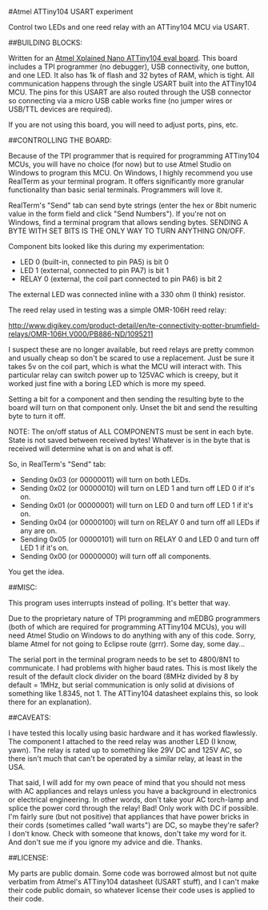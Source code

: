 #Atmel ATTiny104 USART experiment

Control two LEDs and one reed relay with an ATTiny104 MCU via USART.

##BUILDING BLOCKS:

Written for an [Atmel Xplained Nano ATTiny104 eval board](http://www.atmel.com/tools/ATTINY104-XNANO.aspx).
This board includes a TPI programmer (no debugger), USB connectivity, one
button, and one LED. It also has 1k of flash and 32 bytes of RAM, which is
tight. All communication happens through the single USART built into the
ATTiny104 MCU. The pins for this USART are also routed through the USB
connector so connecting via a micro USB cable works fine (no jumper wires
or USB/TTL devices are required).

If you are not using this board, you will need to adjust ports, pins, etc.

##CONTROLLING THE BOARD:

Because of the TPI programmer that is required for programming ATTiny104
MCUs, you will have no choice (for now) but to use Atmel Studio on Windows
to program this MCU. On Windows, I highly recommend you use RealTerm as
your terminal program. It offers significantly more granular functionality
than basic serial terminals. Programmers will love it.

RealTerm's "Send" tab can send byte strings (enter the hex or 8bit numeric
value in the form field and click "Send Numbers"). If you're not on
Windows, find a terminal program that allows sending bytes. SENDING A BYTE
WITH SET BITS IS THE ONLY WAY TO TURN ANYTHING ON/OFF.

Component bits looked like this during my experimentation:

- LED 0   (built-in, connected to pin PA5) is bit 0
- LED 1   (external, connected to pin PA7) is bit 1
- RELAY 0 (external, the coil part connected to pin PA6) is bit 2

The external LED was connected inline with a 330 ohm (I think) resistor.

The reed relay used in testing was a simple OMR-106H reed relay:

http://www.digikey.com/product-detail/en/te-connectivity-potter-brumfield-relays/OMR-106H,V000/PB886-ND/1095211

I suspect these are no longer available, but reed relays are pretty common
and usually cheap so don't be scared to use a replacement. Just be sure it
takes 5v on the coil part, which is what the MCU will interact with. This
particular relay can switch power up to 125VAC which is creepy, but it
worked just fine with a boring LED which is more my speed.

Setting a bit for a component and then sending the resulting byte to the
board will turn on that component only. Unset the bit and send the
resulting byte to turn it off.

NOTE: The on/off status of ALL COMPONENTS must be sent in each byte. State
is not saved between received bytes! Whatever is in the byte that is
received will determine what is on and what is off.

So, in RealTerm's "Send" tab:

- Sending 0x03 (or 00000011) will turn on both LEDs.
- Sending 0x02 (or 00000010) will turn on LED 1 and turn off LED 0 if it's on.
- Sending 0x01 (or 00000001) will turn on LED 0 and turn off LED 1 if it's on.
- Sending 0x04 (or 00000100) will turn on RELAY 0 and turn off all LEDs if any are on.
- Sending 0x05 (or 00000101) will turn on RELAY 0 and LED 0 and turn off LED 1 if it's on.
- Sending 0x00 (or 00000000) will turn off all components.

You get the idea.

##MISC:

This program uses interrupts instead of polling. It's better that way.

Due to the proprietary nature of TPI programming and mEDBG programmers
(both of which are required for programming ATTiny104 MCUs), you will need
Atmel Studio on Windows to do anything with any of this code. Sorry, blame
Atmel for not going to Eclipse route (grrr). Some day, some day...

The serial port in the terminal program needs to be set to 4800/8N1 to
communicate.  I had problems with higher baud rates. This is most likely
the result of the default clock divider on the board (8MHz divided by 8 by
default = 1MHz, but serial communication is only solid at divisions of
something like 1.8345, not 1. The ATTiny104 datasheet explains this, so
look there for an explanation).

##CAVEATS:

I have tested this locally using basic hardware and it has worked
flawlessly. The component I attached to the reed relay was another LED (I
know, yawn). The relay is rated up to something like 29V DC and 125V AC,
so there isn't much that can't be operated by a similar relay, at least in
the USA. 

That said, I will add for my own peace of mind that you should not mess
with AC appliances and relays unless you have a background in electronics
or electrical engineering. In other words, don't take your AC torch-lamp
and splice the power cord through the relay! Bad! Only work with DC if
possible. I'm fairly sure (but not positive) that appliances that have
power bricks in their cords (sometimes called "wall warts") are DC, so
maybe they're safer?  I don't know. Check with someone that knows, don't
take my word for it. And don't sue me if you ignore my advice and die.
Thanks.

##LICENSE:

My parts are public domain. Some code was borrowed almost but not quite
verbatim from Atmel's ATTiny104 datasheet (USART stuff), and I can't make
their code public domain, so whatever license their code uses is applied
to their code.

